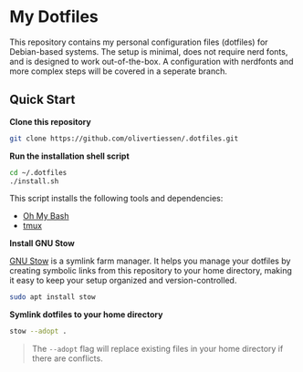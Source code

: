 # My Dotfiles

This repository contains my personal configuration files (dotfiles) for Debian-based systems. The setup is minimal, does not require nerd fonts, and is designed to work out-of-the-box. A configuration with nerdfonts and more complex steps will be covered in a seperate branch.

## Quick Start

**Clone this repository**

```bash
git clone https://github.com/olivertiessen/.dotfiles.git
```

**Run the installation shell script**

```bash
cd ~/.dotfiles
./install.sh
```

This script installs the following tools and dependencies:

- [Oh My Bash](https://github.com/ohmybash/oh-my-bash)
- [tmux](https://github.com/tmux/tmux)

**Install GNU Stow**

[GNU Stow](https://www.gnu.org/software/stow/) is a symlink farm manager. It helps you manage your dotfiles by creating symbolic links from this repository to your home directory, making it easy to keep your setup organized and version-controlled.

```bash
sudo apt install stow
```

**Symlink dotfiles to your home directory**

```bash
stow --adopt .
```
> The `--adopt` flag will replace existing files in your home directory if there are conflicts.

